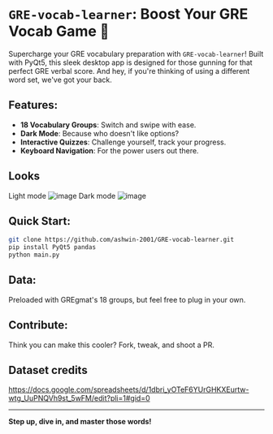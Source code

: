# `GRE-vocab-learner`: Boost Your GRE Vocab Game 🧠

Supercharge your GRE vocabulary preparation with `GRE-vocab-learner`! Built with PyQt5, this sleek desktop app is designed for those gunning for that perfect GRE verbal score. And hey, if you're thinking of using a different word set, we've got your back.

## Features:

- **18 Vocabulary Groups**: Switch and swipe with ease.
- **Dark Mode**: Because who doesn't like options?
- **Interactive Quizzes**: Challenge yourself, track your progress.
- **Keyboard Navigation**: For the power users out there.

## Looks
Light mode
![image](https://github.com/ashwin-2001/GRE-vocab-learner/assets/68816502/91a35578-51a9-4edf-83b5-92cf0165167e) 
Dark mode
![image](https://github.com/ashwin-2001/GRE-vocab-learner/assets/68816502/0667b714-14f4-42dc-b56e-0a1e00ab7850)



## Quick Start:

```bash
git clone https://github.com/ashwin-2001/GRE-vocab-learner.git
pip install PyQt5 pandas
python main.py
```

## Data:

Preloaded with GREgmat's 18 groups, but feel free to plug in your own.

## Contribute:

Think you can make this cooler? Fork, tweak, and shoot a PR.

## Dataset credits
https://docs.google.com/spreadsheets/d/1dbri_yOTeF6YUrGHKXEurtw-wtg_UuPNQVh9st_5wFM/edit?pli=1#gid=0

---

**Step up, dive in, and master those words!**
